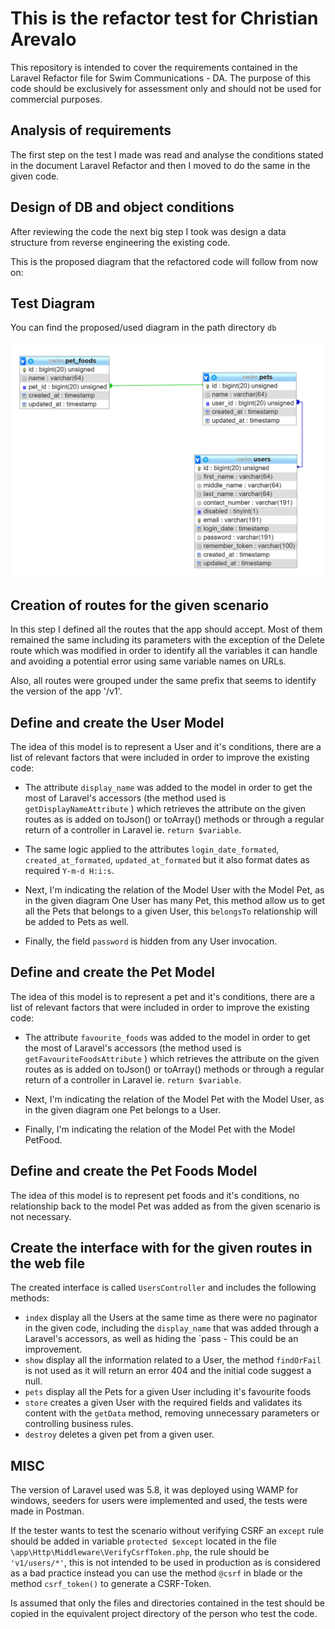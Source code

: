 # This is the refactor test for Christian Arevalo

This repository is intended to cover the requirements contained in the Laravel Refactor file for Swim Communications - DA. The purpose of this code should be exclusively for assessment only and should not be used for commercial purposes.

## Analysis of requirements

The first step on the test I made was read and analyse the conditions stated in the document Laravel Refactor and then I moved to do the same in the given code.

## Design of DB and object conditions

After reviewing the code the next big step I took was design a data structure from reverse engineering the existing code.

This is the proposed diagram that the refactored code will follow from now on:

## Test Diagram

You can find the proposed/used diagram in the path directory `db`

![Test Diagram](https://github.com/carevaloq87/christian-swim-refactor/blob/master/db/diagram.png "Test Diagram")

## Creation of routes for the given scenario

In this step I defined all the routes that the app should accept. Most of them remained the same including its parameters with the exception of the Delete route which was modified in order to identify all the variables it can handle and avoiding a potential error using same variable names on URLs.

Also, all routes were grouped under the same prefix that seems to identify the version of the app '/v1'.

## Define and create the User Model

The idea of this model is to represent a User and it's conditions, there are a list of relevant factors that were included in order to improve the existing code:

- The attribute `display_name` was added to the model in order to get the most of Laravel's accessors (the method used is `getDisplayNameAttribute` ) which retrieves the attribute on the given routes as is added on toJson() or toArray() methods or through a regular return of a controller in Laravel ie. `return $variable`.

- The same logic applied to the attributes `login_date_formated`, `created_at_formated`, `updated_at_formated` but it also format dates as required `Y-m-d H:i:s`.

- Next, I'm indicating the relation of the Model User with the Model Pet, as in the given diagram One User has many Pet, this method allow us to get all the Pets that belongs to a given User, this `belongsTo` relationship will be added to Pets as well.

- Finally, the field `password` is hidden from any User invocation.

## Define and create the Pet Model

The idea of this model is to represent a pet and it's conditions, there are a list of relevant factors that were included in order to improve the existing code:

- The attribute `favourite_foods` was added to the model in order to get the most of Laravel's accessors (the method used is `getFavouriteFoodsAttribute` ) which retrieves the attribute on the given routes as is added on toJson() or toArray() methods or through a regular return of a controller in Laravel ie. `return $variable`.

- Next, I'm indicating the relation of the Model Pet with the Model User, as in the given diagram one Pet belongs to a User.

- Finally,  I'm indicating the relation of the Model Pet with the Model PetFood.

## Define and create the Pet Foods Model

The idea of this model is to represent pet foods and it's conditions, no relationship back to the model Pet was added as from the given scenario is not necessary.

## Create the interface with for the given routes in the web file

The created interface is called `UsersController` and includes the following methods:

- `index` display all the Users at the same time as there were no paginator in the given code, including the `display_name` that was added through a Laravel's accessors, as well as hiding the `pass - This could be an improvement.
- `show` display all the information related to a User, the method `findOrFail` is not used as it will return an error 404 and the initial code suggest a null.
- `pets` display all the Pets for a given User including it's favourite foods
- `store` creates a given User with the required fields and validates its content with the `getData` method, removing unnecessary parameters or controlling business rules.
- `destroy` deletes a given pet from a given user.

## MISC

The version of Laravel used was 5.8, it was deployed using WAMP for windows, seeders for users were implemented and used, the tests were made in Postman.

If the tester wants to test the scenario without verifying CSRF an `except` rule should be added in variable `protected $except` located in the file `\app\Http\Middleware\VerifyCsrfToken.php`, the rule should be `'v1/users/*'`, this is not intended to be used in production as is considered as a bad practice instead you can use the method `@csrf` in blade or the method `csrf_token()` to generate a CSRF-Token.

Is assumed that only the files and directories contained in the test should be copied in the equivalent project directory of the person who test the code.